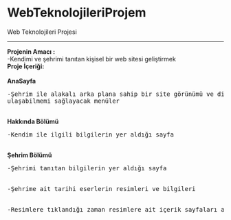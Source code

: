 # WebTeknolojileriProjem
Web Teknolojileri Projesi
<hr>
<b>Projenin Amacı :</b>
<br>
-Kendimi ve şehrimi tanıtan kişisel bir web sitesi geliştirmek
<br><b>Proje İçeriği:</b><br><br>
<b>AnaSayfa</b>
<br>
<pre>-Şehrim ile alakalı arka plana sahip bir site görünümü ve diğer sayfalara
ulaşabilmemi sağlayacak menüler</pre>
<br><b>Hakkında Bölümü</b>
<br>
<pre>-Kendim ile ilgili bilgilerin yer aldığı sayfa
</pre>
<br>
<b>Şehrim Bölümü</b><br>
<pre>
-Şehrimi tanıtan bilgilerin yer aldığı sayfa
<br>
-Şehrime ait tarihi eserlerin resimleri ve bilgileri
<br>
-Resimlere tıklandığı zaman resimlere ait içerik sayfaları açılacak
</pre>

